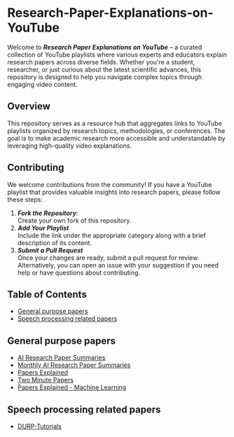# Research-Paper-Explanations-on-YouTube
Welcome to **_Research Paper Explanations on YouTube_** – a curated collection of YouTube playlists where various experts and educators explain research papers across diverse fields. Whether you're a student, researcher, or just curious about the latest scientific advances, this repository is designed to help you navigate complex topics through engaging video content.
## Overview
This repository serves as a resource hub that aggregates links to YouTube playlists organized by research topics, methodologies, or conferences. The goal is to make academic research more accessible and understandable by leveraging high-quality video explanations.
## Contributing
We welcome contributions from the community! If you have a YouTube playlist that provides valuable insights into research papers, please follow these steps:
1. **_Fork the Repository_**:<br> Create your own fork of this repository.
2. **_Add Your Playlist_**<br> Include the link under the appropriate category along with a brief description of its content.
3. **_Submit a Pull Request_**<br> Once your changes are ready, submit a pull request for review.<br>
Alternatively, you can open an issue with your suggestion if you need help or have questions about contributing.
## Table of Contents
- [General purpose papers](#General-purpose-papers)
- [Speech processing related papers](#Speech-processing-related-papers)

## General purpose papers
* [AI Research Paper Summaries](https://www.youtube.com/playlist?list=PLTWM4vrO7XA-UUTQ25jFDvFPYkTOsnqLj)
* [Monthly AI Research Paper Summaries](https://www.youtube.com/playlist?list=PLPefVKO3tDxP7iFzaSOkOZnXQ4Bkhi9YB)
* [Papers Explained](https://www.youtube.com/playlist?list=PL1v8zpldgH3pR7LPuidEZK68kS6AaU1y7)
* [Two Minute Papers](https://www.youtube.com/playlist?list=PLujxSBD-JXgnqDD1n-V30pKtp6Q886x7e)
* [Papers Explained - Machine Learning](https://www.youtube.com/playlist?list=PL8hTotro6aVHhn5QUB3HDJTu3rPJ48LeP)


## Speech processing related papers
* [DURP-Tutorials](https://www.youtube.com/playlist?list=PLOJ49z5vFzH9gf8y8eXw1uechmjSjOtQY)



 

